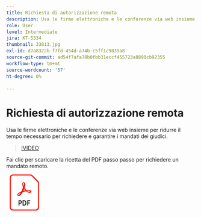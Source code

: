```yaml
---
title: Richiesta di autorizzazione remota
description: Usa le firme elettroniche e le conferenze via web insieme per ridurre il tempo necessario per richiedere e garantire i mandati dei giudici
role: User
level: Intermediate
jira: KT-5334
thumbnail: 33813.jpg
exl-id: d7a8322b-f7fd-454d-a74b-c5ff1c9839a8
source-git-commit: ad54f7afa78b0fbb31eccf455723a8890cb92355
workflow-type: tm+mt
source-wordcount: '57'
ht-degree: 0%

---
```


# Richiesta di autorizzazione remota

Usa le firme elettroniche e le conferenze via web insieme per ridurre il tempo necessario per richiedere e garantire i mandati dei giudici.

>[!VIDEO](https://video.tv.adobe.com/v/33813?quality=12&learn=on&hidetitle=true)

Fai clic per scaricare la ricetta del PDF passo passo per richiedere un mandato remoto.

[![Scarica la PDF Recipe](../assets/acrobat_PDF_96.png)](../assets/UseCaseRecipe-EN-Remote-Warrant-Request.pdf)
